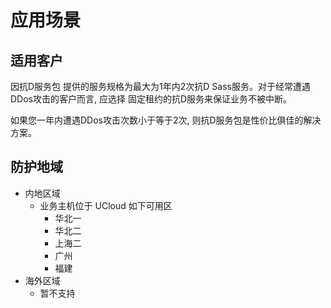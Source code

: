 # 应用场景

## 适用客户

因抗D服务包 提供的服务规格为最大为1年内2次抗D Sass服务。对于经常遭遇DDos攻击的客户而言,  应选择 固定租约的抗D服务来保证业务不被中断。

如果您一年内遭遇DDos攻击次数小于等于2次, 则抗D服务包是性价比俱佳的解决方案。



## 防护地域



- 内地区域
  - 业务主机位于 UCloud 如下可用区
    - 华北一
    - 华北二
    - 上海二
    - 广州
    - 福建
- 海外区域
  - 暂不支持

